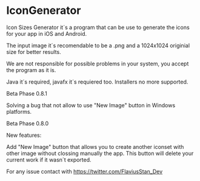 # IconGenerator

Icon Sizes Generator it´s a program that can be use to generate the icons for your app in iOS and Android.

The input image  it´s recomendable to be a .png and a 1024x1024 originial size for better results.

We are not responsible for possible problems in your system, you accept the program as it is.

Java it´s required, javafx it´s requiered too. Installers no more supported.

Beta Phase 0.8.1

Solving a bug that not allow to use "New Image" button in Windows platforms.

Beta Phase 0.8.0

New features:

Add "New Image" button that allows you to create another iconset with other image without 
clossing manually the app. This button will delete your current work if it wasn´t exported.

For any issue contact with https://twitter.com/FlaviusStan_Dev

